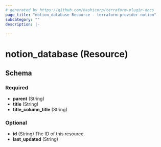 ```yaml
---
# generated by https://github.com/hashicorp/terraform-plugin-docs
page_title: "notion_database Resource - terraform-provider-notion"
subcategory: ""
description: |-
  
---
```


# notion_database (Resource)





<!-- schema generated by tfplugindocs -->
## Schema

### Required

- **parent** (String)
- **title** (String)
- **title_column_title** (String)

### Optional

- **id** (String) The ID of this resource.
- **last_updated** (String)


